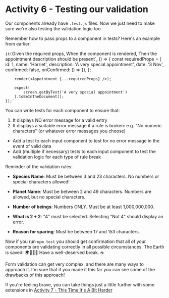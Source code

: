 # Activity 6 - Testing our validation

Our components already have `.test.js` files. Now we just need to make sure we're also testing the validation logic too.

Remember how to pass props to a component in tests? Here's an example from earlier:

`it(`Given the required props,
When the component is rendered,
Then the appointment description should be present`, () => {
const requiredProps = {
id: 1,
name: 'Harriet',
description: 'A very special appointment',
date: '3 Nov',
confirmed: false,
onConfirmed: () => {},
};

    	render(<Appointment {...requiredProps} />);

    	expect(
    		screen.getByText('A very special appointment')
    	).toBeInTheDocument();
    });`

You can write tests for each component to ensure that:

1. It displays NO error message for a valid entry
2. It displays a suitable error message if a rule is broken: e.g. "No numeric characters" (or whatever error messages you choose)

-   Add a test to each input component to test for no error message in the event of valid data
-   Add (multiple if necessary) tests to each input component to test the validation logic for each type of rule break

Reminder of the validation rules:

- **Species Name**: Must be between 3 and 23 characters. No numbers or special characters allowed!

- **Planet Name**: Must be between 2 and 49 characters. Numbers are allowed, but no special characters.

- **Number of beings**: Numbers ONLY. Must be at least 1,000,000,000.

-  **What is 2 + 2**: "4" must be selected. Selecting "Not 4" should display an error.

- **Reason for sparing**: Must be between 17 and 153 characters. 


Now if you run `npm test` you should get confirmation that all of your components are validating correctly in all possible circumstances. The Earth is saved! 🌍💃🕺🥳 Have a well-deserved break. ☕

Form validation can get very complex, and there are many ways to approach it. I'm sure that if you made it this far you can see some of the drawbacks of this approach!

If you're feeling brave, you can take things just a little further with some extensions in [Activity 7 - This Time It's A Bit Harder](./activity-7-extension.md)
